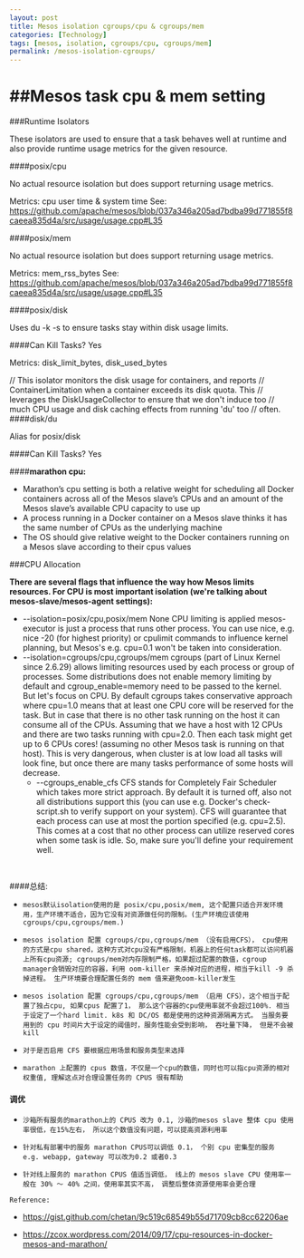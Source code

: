 ```yaml
---
layout: post
title: Mesos isolation cgroups/cpu & cgroups/mem
categories: [Technology]
tags: [mesos, isolation, cgroups/cpu, cgroups/mem]
permalink: /mesos-isolation-cgroups/
---
```



<!--excerpt-->


##Mesos task cpu & mem setting
=============


###Runtime Isolators

These isolators are used to ensure that a task behaves well at runtime and also provide runtime usage metrics for the given resource.

####posix/cpu

No actual resource isolation but does support returning usage metrics.

Metrics: cpu user time & system time See: https://github.com/apache/mesos/blob/037a346a205ad7bdba99d771855f8caeea835d4a/src/usage/usage.cpp#L35

####posix/mem

No actual resource isolation but does support returning usage metrics.

Metrics: mem_rss_bytes See: https://github.com/apache/mesos/blob/037a346a205ad7bdba99d771855f8caeea835d4a/src/usage/usage.cpp#L35

####posix/disk

Uses du -k -s to ensure tasks stay within disk usage limits.

####Can Kill Tasks? Yes

Metrics: disk_limit_bytes, disk_used_bytes

// This isolator monitors the disk usage for containers, and reports
// ContainerLimitation when a container exceeds its disk quota. This
// leverages the DiskUsageCollector to ensure that we don't induce too
// much CPU usage and disk caching effects from running 'du' too
// often.
####disk/du

Alias for posix/disk

####Can Kill Tasks? Yes


####**marathon cpu:**

* Marathon’s cpu setting is both a relative weight for scheduling all Docker containers across all of the Mesos slave’s CPUs and an amount of the Mesos slave’s available CPU capacity to use up
* A process running in a Docker container on a Mesos slave thinks it has the same number of CPUs as the underlying machine
* The OS should give relative weight to the Docker containers running on a Mesos slave according to their cpus values


###CPU Allocation


**There are several flags that influence the way how Mesos limits resources. For CPU is most important isolation (we're talking about mesos-slave/mesos-agent settings):**

* --isolation=posix/cpu,posix/mem None CPU limiting is applied mesos-executor is just a process that runs other process. You can use nice, e.g. nice -20 (for highest priority) or cpulimit commands to influence kernel planning, but Mesos's e.g. cpu=0.1 won't be taken into consideration.
* --isolation=cgroups/cpu,cgroups/mem cgroups (part of Linux Kernel since 2.6.29) allows limiting resources used by each process or group of processes. Some distributions does not enable memory limiting by default and cgroup_enable=memory need to be passed to the kernel. But let's focus on CPU. By default cgroups takes conservative approach where cpu=1.0 means that at least one CPU core will be reserved for the task. But in case that there is no other task running on the host it can consume all of the CPUs. Assuming that we have a host with 12 CPUs and there are two tasks running with cpu=2.0. Then each task might get up to 6 CPUs cores! (assuming no other Mesos task is running on that host). This is very dangerous, when cluster is at low load all tasks will look fine, but once there are many tasks performance of some hosts will decrease.
  * --cgroups_enable_cfs CFS stands for Completely Fair Scheduler which takes more strict approach. By default it is turned off, also not all distributions support this (you can use e.g. Docker's check-script.sh to verify support on your system). CFS will guarantee that each process can use at most the portion specified (e.g. cpu=2.5). This comes at a cost that no other process can utilize reserved cores when some task is idle. So, make sure you'll define your requirement well.

<br />


####总结:


  * `mesos默认isolation使用的是 posix/cpu,posix/mem, 这个配置只适合开发环境用，生产环境不适合，因为它没有对资源做任何的限制。(生产环境应该使用 cgroups/cpu,cgroups/mem.) `
  
  * `mesos isolation 配置 cgroups/cpu,cgroups/mem （没有启用CFS）， cpu使用的方式是cpu shared，这种方式对cpu没有严格限制，机器上的任何task都可以访问机器上所有cpu资源; cgroups/mem对内存限制严格，如果超过配置的数值，cgroup manager会销毁对应的容器，利用 oom-killer 来杀掉对应的进程，相当于kill -9 杀掉进程。 生产环境要合理配置任务的 mem 值来避免oom-killer发生`
  
  * `mesos isolation 配置 cgroups/cpu,cgroups/mem （启用 CFS），这个相当于配置了独占cpu, 如果cpus 配置了1， 那么这个容器的cpu使用率就不会超过100%. 相当于设定了一个hard limit. k8s 和 DC/OS 都是使用的这种资源隔离方式。 当服务要用到的 cpu 时间片大于设定的阈值时，服务性能会受到影响， 吞吐量下降， 但是不会被 kill`  
  
  * `对于是否启用 CFS 要根据应用场景和服务类型来选择`

  * `marathon 上配置的 cpus 数值，不仅是一个cpu的数值，同时也可以指cpu资源的相对权重值, 理解这点对合理设置任务的 CPUS 很有帮助`


#### 调优

 * `沙箱所有服务的marathon上的 CPUS 改为 0.1, 沙箱的mesos slave 整体 cpu 使用率很低，在15%左右， 所以这个数值没有问题，可以提高资源利用率`
 
 * `针对私有部署中的服务 marathon CPUS可以调低 0.1， 个别 cpu 密集型的服务 e.g. webapp, gateway 可以改为0.2 或者0.3`

* `针对线上服务的 marathon CPUS 值适当调低， 线上的 mesos slave CPU 使用率一般在 30% ～ 40% 之间，使用率其实不高， 调整后整体资源使用率会更合理`

`Reference:`

   * https://gist.github.com/chetan/9c519c68549b55d71709cb8cc62206ae
  
   *  https://zcox.wordpress.com/2014/09/17/cpu-resources-in-docker-mesos-and-marathon/



